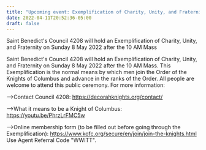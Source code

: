 ```yaml
---
title: "Upcoming event: Exemplification of Charity, Unity, and Fraternity on 8 May 2022"
date: 2022-04-11T20:52:36-05:00
draft: false
---
```

Saint Benedict's Council 4208 will hold an Exemplification of Charity, Unity, and Fraternity on Sunday 8 May 2022 after the 10 AM Mass
<!--more-->
Saint Benedict's Council 4208 will hold an Exemplification of Charity, Unity, and Fraternity on Sunday 8 May 2022 after the 10 AM Mass. This Exemplification is the normal means by which men join the Order of the Knights of Columbus and advance in the ranks of the Order. All people are welcome to attend this public ceremony. For more information:

-->Contact Council 4208: https://decorahknights.org/contact/

-->What it means to be a Knight of Columbus: https://youtu.be/PhrzLrFMC5w

-->Online membership form (to be filled out before going through the Exemplification): https://www.kofc.org/secure/en/join/join-the-knights.html Use Agent Referral Code "WWITT".